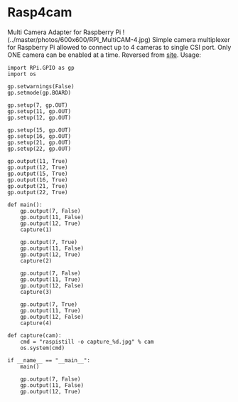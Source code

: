 # Rasp4cam
Multi Camera Adapter for Raspberry Pi
!(../master/photos/600x600/RPI_MultiCAM-4.jpg)
Simple camera multiplexer for Raspberry Pi allowed to connect up to 4 cameras to single CSI port. Only ONE camera can be enabled at a time.
Reversed from [site](https://www.arducam.com/multi-camera-adapter-module-raspberry-pi/). 
Usage:
```
import RPi.GPIO as gp
import os

gp.setwarnings(False)
gp.setmode(gp.BOARD)

gp.setup(7, gp.OUT)
gp.setup(11, gp.OUT)
gp.setup(12, gp.OUT)

gp.setup(15, gp.OUT)
gp.setup(16, gp.OUT)
gp.setup(21, gp.OUT)
gp.setup(22, gp.OUT)

gp.output(11, True)
gp.output(12, True)
gp.output(15, True)
gp.output(16, True)
gp.output(21, True)
gp.output(22, True)

def main():
    gp.output(7, False)
    gp.output(11, False)
    gp.output(12, True)
    capture(1)

    gp.output(7, True)
    gp.output(11, False)
    gp.output(12, True)
    capture(2)

    gp.output(7, False)
    gp.output(11, True)
    gp.output(12, False)
    capture(3)

    gp.output(7, True)
    gp.output(11, True)
    gp.output(12, False)
    capture(4)

def capture(cam):
    cmd = "raspistill -o capture_%d.jpg" % cam
    os.system(cmd)

if __name__ == "__main__":
    main()

    gp.output(7, False)
    gp.output(11, False)
    gp.output(12, True)
```
